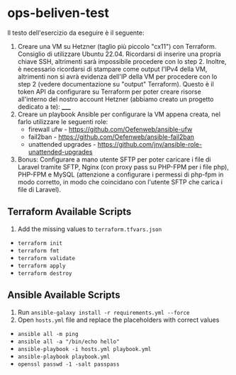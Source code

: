 # ops-beliven-test

Il testo dell'esercizio da eseguire è il seguente:

1. Creare una VM su Hetzner (taglio più piccolo "cx11") con Terraform. Consiglio di utilizzare Ubuntu 22.04. Ricordarsi di inserire una propria chiave SSH, altrimenti sarà impossibile procedere con lo step 2.
   Inoltre, è necessario ricordarsi di stampare come output l'IPv4 della VM, altrimenti non si avrà evidenza dell'IP della VM per procedere con lo step 2 (vedere documentazione su "output" Terraform). Questo è il token API da configurare su Terraform per poter creare risorse all'interno del nostro account Hetzner (abbiamo creato un progetto dedicato a te): **\_\_\_**
2. Creare un playbook Ansible per configurare la VM appena creata, nel farlo utilizzare le seguenti role:
   - firewall ufw - https://github.com/Oefenweb/ansible-ufw
   - fail2ban - https://github.com/Oefenweb/ansible-fail2ban
   - unattended upgrades - https://github.com/jnv/ansible-role-unattended-upgrades
3. Bonus: Configurare a mano utente SFTP per poter caricare i file di Laravel tramite SFTP, Nginx (con proxy pass su PHP-FPM per i file php), PHP-FPM e MySQL (attenzione a configurare i permessi di php-fpm in modo corretto, in modo che coincidano con l'utente SFTP che carica i file di Laravel).

## Terraform Available Scripts

1. Add the missing values to `terraform.tfvars.json`

- `terraform init`
- `terraform fmt`
- `terraform validate`
- `terraform apply`
- `terraform destroy `

## Ansible Available Scripts

1. Run `ansible-galaxy install -r requirements.yml --force`
2. Open `hosts.yml` file and replace the placeholders with correct values

- `ansible all -m ping`
- `ansible all -a "/bin/echo hello"`
- `ansible-playbook -i hosts.yml playbook.yml`
- `ansible-playbook playbook.yml`
- `openssl passwd -1 -salt passpass`
